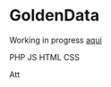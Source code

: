 # GoldenData

Working in progress [aqui](http://whuaman.esy.es/goldendata/index.html)

PHP
JS
HTML
CSS

Att
